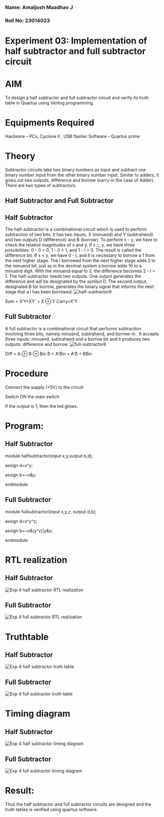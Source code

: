### Name: Amaljosh Maadhav J
### Roll No: 23014023
# Experiment 03: Implementation of half subtractor and full subtractor circuit
# AIM
To design a half subtractor and full subtractor circuit and verify its truth table in Quartus using Verilog programming.
#  Equipments Required
Hardware – PCs, Cyclone II , USB flasher
Software – Quartus prime
# Theory
Subtractor circuits take two binary numbers as input and subtract one binary number input from the other binary number input. Similar to adders, it gives out two outputs, difference and borrow (carry-in the case of Adder). There are two types of subtractors.

## Half Subtractor and Full Subtractor
## Half Subtractor
The half-subtractor is a combinational circuit which is used to perform subtraction of two bits. It has two inputs, X (minuend) and Y (subtrahend) and two outputs D (difference) and B (borrow). To perform x - y, we have to check the relative magnitudes of x and y. If x ;;, y, we have three possibilities: 0 - 0 = 0, 1 - 0 = 1, and 1 - I = 0. The result is called the difference bit. If x < y, we have 0 - I, and it is necessary to borrow a 1 from the next higher stage. The I borrowed from the next higher stage adds 2 to the minuend bit, just as in the decimal system a borrow adds 10 to a minuend digit. With the minuend equal to 2, the difference becomes 2 - I = 1. The half-subtractor needs two outputs. One output generates the difference and will be designated by the symbol D. The second output, designated B for borrow, generates the binary signal that informs the next stage that a I has been borrowed.
![half-subtractor9](https://user-images.githubusercontent.com/36288975/166112538-58c3bc7c-ee5d-4e6a-ac8d-8e8328efe27a.png)


Sum = X'Y+XY' = X ⊕ Y
Carry=X'Y

## Full Subtractor
A full subtractor is a combinational circuit that performs subtraction involving three bits, namely minuend, subtrahend, and borrow-in . It accepts three inputs: minuend, subtrahend and a borrow bit and it produces two outputs: difference and borrow. 
![full-subtractor6](https://user-images.githubusercontent.com/36288975/166112541-24c68359-3de8-4674-ae22-8272ffc385ed.png)

Diff = A ⊕ B ⊕ Bin B = A'Bin + A'B + BBin

# Procedure
Connect the supply (+5V) to the circuit

Switch ON the main switch

If the output is 1, then the led glows.

# Program:
## Half Subtractor
module halfsubtractor(input x,y,output b,d);

assign d=x^y;

assign b=~x&y;

endmodule
## Full Subtractor
module fullsubtractor(input x,y,z, output d,b);

assign d=x^y^z;

assign b=~x&(y^z)|y&z;

endmodule



#  RTL realization
## Half Subtractor
![Exp 4 half subtractor RTL realization](https://github.com/amal-2006/Experiment--03-Half-Subtractor-and-Full-subtractor/assets/148410730/5c47bbf1-2a5c-491e-80f5-370396674863)

## Full Subtractor
![Exp 4 full subtractor RTL realization](https://github.com/amal-2006/Experiment--03-Half-Subtractor-and-Full-subtractor/assets/148410730/f7af6f01-56c0-4bd5-98d9-37b2a2f571ce)


# Truthtable
## Half Subtractor
![Exp 4 half subtractor truth table](https://github.com/amal-2006/Experiment--03-Half-Subtractor-and-Full-subtractor/assets/148410730/af8956e9-6319-46ad-b682-2f36ed847872)

## Full Subtractor
![Exp 4 full subtractor truth table](https://github.com/amal-2006/Experiment--03-Half-Subtractor-and-Full-subtractor/assets/148410730/dab6e1b0-1626-4c39-aa65-61f53440cf17)

# Timing diagram 
## Half Subtractor
![Exp 4 half subtractor timing diagram](https://github.com/amal-2006/Experiment--03-Half-Subtractor-and-Full-subtractor/assets/148410730/a15f03e8-1073-4113-b2f8-bb49436f22b5)

## Full Subtractor
![Exp 4 full subtractor timing diagram](https://github.com/amal-2006/Experiment--03-Half-Subtractor-and-Full-subtractor/assets/148410730/852ade89-86ed-40bc-962c-8f713c63baf7)


# Result:
Thus the half subtractor and full subtractor circuits are designed and the truth tables is verified using quartus software.
